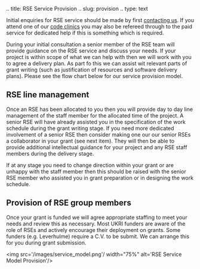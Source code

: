 .. title: RSE Service Provision
.. slug: provision
.. type: text

Initial enquiries for RSE service should be made by first [contacting us](../contact). If you attend one of our [code clinics](code_clinic) you may also be refereed through to the paid service for dedicated help if this is something which is required.

During your initial consultation a senior member of the RSE team will provide guidance on the RSE service and discuss your needs. If your project is within scope of what we can help with then we will work with you to agree a delivery plan. As part fo this we can assist wit relevant parts of grant writing (such as justification of resources and software delivery plans). Please see the flow chart below for our service provision model.

## RSE line management

Once an RSE has been allocated to you then you will provide day to day line management of the staff member for the allocated time of the project. A senior RSE will have already assisted you in the specification of the work schedule during the grant writing stage. If you need more dedicated involvement of a senior RSE then consider making one our our senior RSEs a collaborator in your grant (see next item). They will then be able to provide additional intellectual guidance for your project and any RSE staff members during the delivery stage.
	
If at any stage you need to change direction within your grant or are unhappy with the staff member then this should be raised with the senior RSE member who assisted you in grant preparation or in designing the work schedule.

	
## Provision of RSE group members

Once your grant is funded we will agree appropriate staffing to meet your needs and review this as necessary. Most UKRI funders are aware of the role of RSEs and actively encourage their deployment on grants. Some funders (e.g. Leverhulme) require a C.V. to be submit. We can arrange this for you during grant submission.
	
	
<img src='/images/service_model.png'/ width="75%" alt='RSE Service Model Provision'/>
	

	
